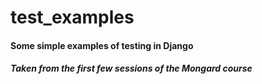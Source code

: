 # test_examples
#### Some simple examples of testing in Django
##### Taken from the first few sessions of the Mongard course
